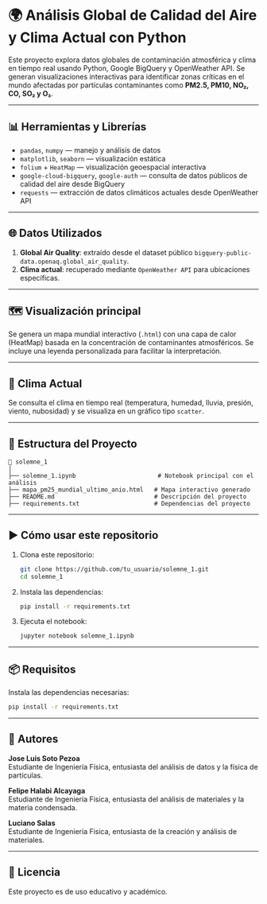 # 🌍 Análisis Global de Calidad del Aire y Clima Actual con Python

Este proyecto explora datos globales de contaminación atmosférica y clima en tiempo real usando Python, Google BigQuery y OpenWeather API. Se generan visualizaciones interactivas para identificar zonas críticas en el mundo afectadas por partículas contaminantes como **PM2.5, PM10, NO₂, CO, SO₂ y O₃**.

---

## 📊 Herramientas y Librerías

- `pandas`, `numpy` — manejo y análisis de datos
- `matplotlib`, `seaborn` — visualización estática
- `folium` + `HeatMap` — visualización geoespacial interactiva
- `google-cloud-bigquery`, `google-auth` — consulta de datos públicos de calidad del aire desde BigQuery
- `requests` — extracción de datos climáticos actuales desde OpenWeather API

---

## 🌐 Datos Utilizados

1. **Global Air Quality**: extraído desde el dataset público `bigquery-public-data.openaq.global_air_quality`.
2. **Clima actual**: recuperado mediante `OpenWeather API` para ubicaciones específicas.

---

## 🗺️ Visualización principal

Se genera un mapa mundial interactivo (`.html`) con una capa de calor (HeatMap) basada en la concentración de contaminantes atmosféricos. Se incluye una leyenda personalizada para facilitar la interpretación.

---

## 🧪 Clima Actual

Se consulta el clima en tiempo real (temperatura, humedad, lluvia, presión, viento, nubosidad) y se visualiza en un gráfico tipo `scatter`.

---

## 📂 Estructura del Proyecto

```
📁 solemne_1
│
├── solemne_1.ipynb                       # Notebook principal con el análisis
├── mapa_pm25_mundial_ultimo_anio.html   # Mapa interactivo generado
├── README.md                            # Descripción del proyecto
├── requirements.txt                     # Dependencias del proyecto
```

---

## ▶️ Cómo usar este repositorio

1. Clona este repositorio:
   ```bash
   git clone https://github.com/tu_usuario/solemne_1.git
   cd solemne_1
   ```

2. Instala las dependencias:
   ```bash
   pip install -r requirements.txt
   ```

3. Ejecuta el notebook:
   ```bash
   jupyter notebook solemne_1.ipynb
   ```

---

## 📦 Requisitos

Instala las dependencias necesarias:

```bash
pip install -r requirements.txt
```

---

## 🧠 Autores

**Jose Luis Soto Pezoa**  
Estudiante de Ingeniería Física, entusiasta del análisis de datos y la física de partículas.

**Felipe Halabi Alcayaga**  
Estudiante de Ingeniería Fisica, entusiasta del análisis de materiales y la materia condensada.

**Luciano Salas**  
Estudiante de Ingeniería Fisica, entusiasta de la creación y análisis de materiales.

---

## 📝 Licencia

Este proyecto es de uso educativo y académico.
